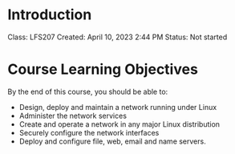 # Introduction

Class: LFS207
Created: April 10, 2023 2:44 PM
Status: Not started

# **Course Learning Objectives**

By the end of this course, you should be able to:

- Design, deploy and maintain a network running under Linux
- Administer the network services
- Create and operate a network in any major Linux distribution
- Securely configure the network interfaces
- Deploy and configure file, web, email and name servers.